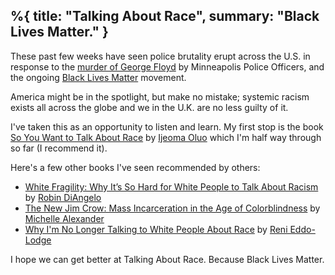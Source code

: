 %{
  title: "Talking About Race",
  summary: "Black Lives Matter."
}
---

These past few weeks have seen police brutality erupt across the U.S. in response to the [murder of George Floyd](https://en.wikipedia.org/wiki/Killing_of_George_Floyd) by Minneapolis Police Officers, and the ongoing [Black Lives Matter](https://blacklivesmatter.com) movement.

America might be in the spotlight, but make no mistake; systemic racism exists all across the globe and we in the U.K. are no less guilty of it.

I've taken this as an opportunity to listen and learn. My first stop is the book [So You Want to Talk About Race](https://www.goodreads.com/book/show/35099718-so-you-want-to-talk-about-race) by [Ijeoma Oluo](http://www.ijeomaoluo.com) which I'm half way through so far (I recommend it).

Here's a few other books I've seen recommended by others:

* [White Fragility: Why It’s So Hard for White People to Talk About Racism](https://www.goodreads.com/book/show/43708708-white-fragility) by [Robin DiAngelo](https://robindiangelo.com)
* [The New Jim Crow: Mass Incarceration in the Age of Colorblindness](https://www.goodreads.com/book/show/6792458-the-new-jim-crow) by [Michelle Alexander](https://www.goodreads.com/author/show/3051490.Michelle_Alexander)
* [Why I'm No Longer Talking to White People About Race](https://www.goodreads.com/book/show/33606119-why-i-m-no-longer-talking-to-white-people-about-race) by [Reni Eddo-Lodge](http://renieddolodge.co.uk)

I hope we can get better at Talking About Race. Because Black Lives Matter.
